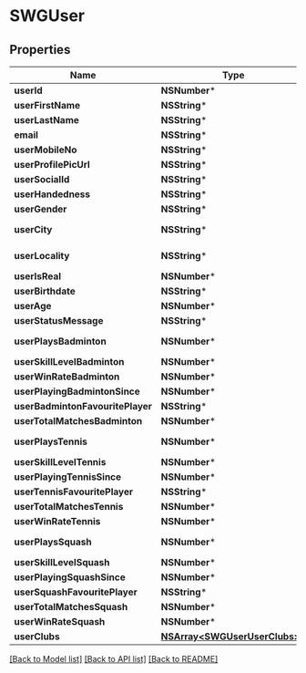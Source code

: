 # SWGUser

## Properties
Name | Type | Description | Notes
------------ | ------------- | ------------- | -------------
**userId** | **NSNumber*** |  | 
**userFirstName** | **NSString*** |  | 
**userLastName** | **NSString*** |  | [optional] 
**email** | **NSString*** |  | 
**userMobileNo** | **NSString*** |  | [optional] 
**userProfilePicUrl** | **NSString*** |  | 
**userSocialId** | **NSString*** |  | [optional] 
**userHandedness** | **NSString*** |  | [optional] 
**userGender** | **NSString*** |  | 
**userCity** | **NSString*** | example - Mumbai | [optional] 
**userLocality** | **NSString*** | example - Borivali | [optional] 
**userIsReal** | **NSNumber*** |  | [optional] 
**userBirthdate** | **NSString*** | DD/MM//YYYY | [optional] 
**userAge** | **NSNumber*** |  | [optional] 
**userStatusMessage** | **NSString*** |  | [optional] 
**userPlaysBadminton** | **NSNumber*** |  | [default to @0]
**userSkillLevelBadminton** | **NSNumber*** |  | 
**userWinRateBadminton** | **NSNumber*** |  | 
**userPlayingBadmintonSince** | **NSNumber*** |  | 
**userBadmintonFavouritePlayer** | **NSString*** |  | 
**userTotalMatchesBadminton** | **NSNumber*** |  | 
**userPlaysTennis** | **NSNumber*** |  | [default to @0]
**userSkillLevelTennis** | **NSNumber*** |  | 
**userPlayingTennisSince** | **NSNumber*** |  | 
**userTennisFavouritePlayer** | **NSString*** |  | 
**userTotalMatchesTennis** | **NSNumber*** |  | 
**userWinRateTennis** | **NSNumber*** |  | 
**userPlaysSquash** | **NSNumber*** |  | [default to @0]
**userSkillLevelSquash** | **NSNumber*** |  | 
**userPlayingSquashSince** | **NSNumber*** |  | 
**userSquashFavouritePlayer** | **NSString*** |  | 
**userTotalMatchesSquash** | **NSNumber*** |  | 
**userWinRateSquash** | **NSNumber*** |  | 
**userClubs** | [**NSArray&lt;SWGUserUserClubs&gt;***](SWGUserUserClubs.md) |  | 

[[Back to Model list]](../README.md#documentation-for-models) [[Back to API list]](../README.md#documentation-for-api-endpoints) [[Back to README]](../README.md)



